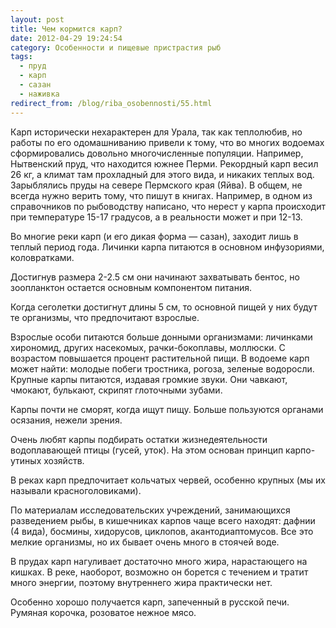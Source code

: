 ```yaml
---
layout: post
title: Чем кормится карп?
date: 2012-04-29 19:24:54
category: Особенности и пищевые пристрастия рыб
tags:
  - пруд
  - карп
  - сазан
  - наживка
redirect_from: /blog/riba_osobennosti/55.html
---
```

Карп исторически нехарактерен для Урала, так как теплолюбив, но работы
по его одомашниванию привели к тому, что во многих водоемах
сформировались довольно многочисленные популяции. Например, Нытвенский
пруд, что находится южнее Перми. Рекордный карп весил 26 кг, а климат
там прохладный для этого вида, и никаких теплых вод. Зарыблялись пруды
на севере Пермского края (Яйва). В общем, не всегда нужно верить тому,
что пишут в книгах. Например, в одном из справочников по рыбоводству
написано, что нерест у карпа происходит при температуре 15-17 градусов,
а в реальности может и при 12-13.

Во многие реки карп (и его дикая форма — сазан), заходит лишь в теплый
период года. Личинки карпа питаются в основном инфузориями,
коловратками.

Достигнув размера 2-2.5 см они начинают захватывать бентос, но
зоопланктон остается основным компонентом питания.

Когда сеголетки достигнут длины 5 см, то основной пищей у них будут те
организмы, что предпочитают взрослые.

Взрослые особи питаются больше донными организмами: личинками хирономид,
других насекомых, рачки-бокоплавы, моллюски. С возрастом повышается
процент растительной пищи. В водоеме карп может найти: молодые побеги
тростника, рогоза, зеленые водоросли. Крупные карпы питаются, издавая
громкие звуки. Они чавкают, чмокают, булькают, скрипят глоточными
зубами.

Карпы почти не сморят, когда ищут пищу. Больше пользуются органами
осязания, нежели зрения.

Очень любят карпы подбирать остатки жизнедеятельности водоплавающей
птицы (гусей, уток). На этом основан принцип карпо-утиных хозяйств.

В реках карп предпочитает кольчатых червей, особенно крупных (мы их
называли красноголовиками).

По материалам исследовательских учреждений, занимающихся разведением
рыбы, в кишечниках карпов чаще всего находят: дафнии (4 вида), босмины,
хидорусов, циклопов, акантодиаптомусов. Все это мелкие организмы, но их
бывает очень много в стоячей воде.

В прудах карп нагуливает достаточно много жира, нарастающего на кишках.
В реке, наоборот, возможно он борется с течением и тратит много энергии,
поэтому внутреннего жира практически нет.

Особенно хорошо получается карп, запеченный в русской печи. Румяная
корочка, розоватое нежное мясо.
